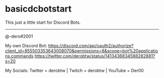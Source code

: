 # basicdcbotstart
This just a little start for Discord Bots.

--------------------------------------------------
@-dero#2001

My own Discord Bot:
https://discord.com/api/oauth2/authorize?client_id=855503353643008070&permissions=8&scope=bot%20applications.commands
https://twitter.com/derobtw/status/1413436834588282881?s=20

My Socials:
Twitter = derobtw
| Twitch = derobtw
| YouTube = Der00
